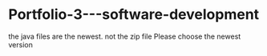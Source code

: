 # Portfolio-3---software-development
the java files are the newest. not the zip file
Please choose the newest version 
